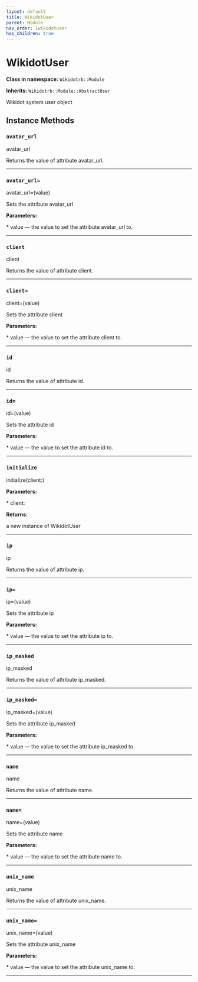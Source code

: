 ```yaml
---
layout: default
title: WikidotUser
parent: Module
nav_order: 1wikidotuser
has_children: true
---
```


# WikidotUser

**Class in namespace:** `Wikidotrb::Module`

**Inherits:** `Wikidotrb::Module::AbstractUser`

Wikidot system user object

## Instance Methods

### `avatar_url`

<div class="method-signature">avatar_url</div>

Returns the value of attribute avatar_url.

---

### `avatar_url=`

<div class="method-signature">avatar_url=(value)</div>

Sets the attribute avatar_url

**Parameters:**

<div class="method-parameters">
* <span class="parameter-name">value</span> — the value to set the attribute avatar_url to.
</div>

---

### `client`

<div class="method-signature">client</div>

Returns the value of attribute client.

---

### `client=`

<div class="method-signature">client=(value)</div>

Sets the attribute client

**Parameters:**

<div class="method-parameters">
* <span class="parameter-name">value</span> — the value to set the attribute client to.
</div>

---

### `id`

<div class="method-signature">id</div>

Returns the value of attribute id.

---

### `id=`

<div class="method-signature">id=(value)</div>

Sets the attribute id

**Parameters:**

<div class="method-parameters">
* <span class="parameter-name">value</span> — the value to set the attribute id to.
</div>

---

### `initialize`

<div class="method-signature">initialize(client:)</div>

**Parameters:**

<div class="method-parameters">
* <span class="parameter-name">client:</span>
</div>

**Returns:**

a new instance of WikidotUser

---

### `ip`

<div class="method-signature">ip</div>

Returns the value of attribute ip.

---

### `ip=`

<div class="method-signature">ip=(value)</div>

Sets the attribute ip

**Parameters:**

<div class="method-parameters">
* <span class="parameter-name">value</span> — the value to set the attribute ip to.
</div>

---

### `ip_masked`

<div class="method-signature">ip_masked</div>

Returns the value of attribute ip_masked.

---

### `ip_masked=`

<div class="method-signature">ip_masked=(value)</div>

Sets the attribute ip_masked

**Parameters:**

<div class="method-parameters">
* <span class="parameter-name">value</span> — the value to set the attribute ip_masked to.
</div>

---

### `name`

<div class="method-signature">name</div>

Returns the value of attribute name.

---

### `name=`

<div class="method-signature">name=(value)</div>

Sets the attribute name

**Parameters:**

<div class="method-parameters">
* <span class="parameter-name">value</span> — the value to set the attribute name to.
</div>

---

### `unix_name`

<div class="method-signature">unix_name</div>

Returns the value of attribute unix_name.

---

### `unix_name=`

<div class="method-signature">unix_name=(value)</div>

Sets the attribute unix_name

**Parameters:**

<div class="method-parameters">
* <span class="parameter-name">value</span> — the value to set the attribute unix_name to.
</div>

---

